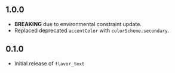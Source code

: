 ## 1.0.0

* **BREAKING** due to environmental constraint update.
* Replaced deprecated `accentColor` with `colorScheme.secondary`.

## 0.1.0

* Initial release of `flavor_text`
